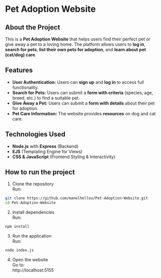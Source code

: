 # Pet Adoption Website

## About the Project
This is a **Pet Adoption Website** that helps users find their perfect pet or give away a pet to a loving home. The platform allows users to **log in**, **search for pets**, **list their own pets for adoption**, and **learn about pet (cat/dog) care**.

## Features
- **User Authentication:** Users can **sign up** and **log in** to access full functionality.
- **Search for Pets:** Users can submit a **form with criteria** (species, age, breed, etc.) to find a suitable pet.
- **Give Away a Pet:** Users can submit a **form with details** about their pet for adoption.
- **Pet Care Information:** The website provides **resources** on dog and cat care.

## Technologies Used
- **Node.js** with **Express** (Backend)
- **EJS** (Templating Engine for Views)
- **CSS & JavaScript** (Frontend Styling & Interactivity)  


## How to run the project
1. Clone the repository   
Run:
```sh
git clone https://github.com/manelhellou/Pet-Adoption-Website.git
cd Pet-Adoption-Website
```  

2. Install dependencies  
Run:
```sh
npm install 
```  

3. Run the application  
Run:
```sh
node index.js
``` 

4. Open the website  
Go to:  
http://localhost:5155
